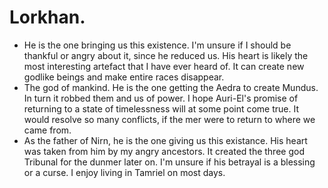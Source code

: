 # Lorkhan.

- He is the one bringing us this existence. I'm unsure if I should be thankful or angry about it, since he reduced us. His heart is likely the most interesting artefact that I have ever heard of. It can create new godlike beings and make entire races disappear.
- The god of mankind. He is the one getting the Aedra to create Mundus. In turn it robbed them and us of power. I hope Auri-El's promise of returning to a state of timelessness will at some point come true. It would resolve so many conflicts, if the mer were to return to where we came from.
- As the father of Nirn, he is the one giving us this existance. His heart was taken from him by my angry ancestors. It created the three god Tribunal for the dunmer later on. I'm unsure if his betrayal is a blessing or a curse. I enjoy living in Tamriel on most days.
